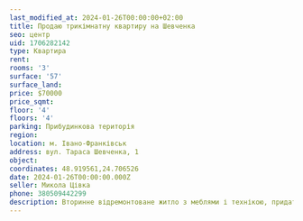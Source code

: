 ```yaml
---
last_modified_at: 2024-01-26T00:00:00+02:00
title: Продаю трикімнатну квартиру на Шевченка
seo: центр
uid: 1706282142
type: Квартира
rent:
rooms: '3'
surface: '57'
surface_land:
price: $70000
price_sqmt:
floor: '4'
floors: '4'
parking: Прибудинкова територія
region:
location: м. Івано-Франківськ
address: вул. Тараса Шевченка, 1
object:
coordinates: 48.919561,24.706526
date: 2024-01-26T00:00:00.000Z
seller: Микола Цівка
phone: 380509442299
description: Вторинне відремонтоване житло з меблями і технікою, придатне і готове до проживання
---
```

